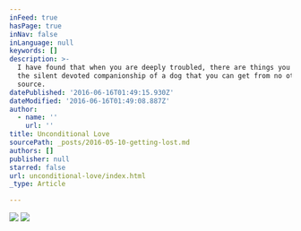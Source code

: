 ```yaml
---
inFeed: true
hasPage: true
inNav: false
inLanguage: null
keywords: []
description: >-
  I have found that when you are deeply troubled, there are things you get from
  the silent devoted companionship of a dog that you can get from no other
  source.
datePublished: '2016-06-16T01:49:15.930Z'
dateModified: '2016-06-16T01:49:08.887Z'
author:
  - name: ''
    url: ''
title: Unconditional Love
sourcePath: _posts/2016-05-10-getting-lost.md
authors: []
publisher: null
starred: false
url: unconditional-love/index.html
_type: Article

---
```

![](https://the-grid-user-content.s3-us-west-2.amazonaws.com/25e21f22-7bb3-48dd-84bd-b5b0a78ed31d.jpg)
![](https://the-grid-user-content.s3-us-west-2.amazonaws.com/8ac7f191-7c4d-41b9-9dd7-573a0aa5f1bb.jpg)